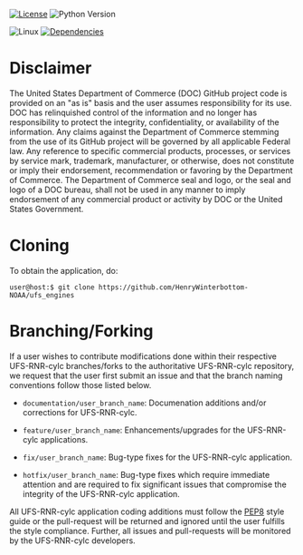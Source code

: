 [![License](https://img.shields.io/badge/license-lgpl_v2.1-blue)](https://github.com/HenryWinterbottom-NOAA/ufs_engines/blob/develop/LICENSE)
![Python Version](https://img.shields.io/badge/python-3.5|3.6|3.7-blue)

![Linux](https://img.shields.io/badge/linux-ubuntu%7Ccentos-orange)
[![Dependencies](https://img.shields.io/badge/dependencies-ufs__pyutils-orange)](https://github.com/HenryWinterbottom-NOAA/ufs_pyutils)

# Disclaimer

The United States Department of Commerce (DOC) GitHub project code is
provided on an "as is" basis and the user assumes responsibility for
its use. DOC has relinquished control of the information and no longer
has responsibility to protect the integrity, confidentiality, or
availability of the information. Any claims against the Department of
Commerce stemming from the use of its GitHub project will be governed
by all applicable Federal law. Any reference to specific commercial
products, processes, or services by service mark, trademark,
manufacturer, or otherwise, does not constitute or imply their
endorsement, recommendation or favoring by the Department of
Commerce. The Department of Commerce seal and logo, or the seal and
logo of a DOC bureau, shall not be used in any manner to imply
endorsement of any commercial product or activity by DOC or the United
States Government.

# Cloning

To obtain the application, do:

~~~
user@host:$ git clone https://github.com/HenryWinterbottom-NOAA/ufs_engines
~~~



# Branching/Forking

If a user wishes to contribute modifications done within their
respective UFS-RNR-cylc branches/forks to the authoritative
UFS-RNR-cylc repository, we request that the user first submit an
issue and that the branch naming conventions follow those listed
below.

- `documentation/user_branch_name`: Documenation additions and/or corrections for UFS-RNR-cylc.

- `feature/user_branch_name`: Enhancements/upgrades for the UFS-RNR-cylc applications.

- `fix/user_branch_name`: Bug-type fixes for the UFS-RNR-cylc application.

- `hotfix/user_branch_name`: Bug-type fixes which require immediate attention and are required to fix significant issues that compromise the integrity of the UFS-RNR-cylc application.

All UFS-RNR-cylc application coding additions must follow the
[PEP8](https://www.python.org/dev/peps/pep-0008/) style guide or the
pull-request will be returned and ignored until the user fulfills the
style compliance. Further, all issues and pull-requests will be
monitored by the UFS-RNR-cylc developers.